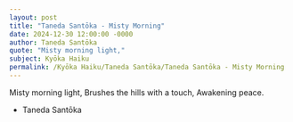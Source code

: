 ```yaml
---
layout: post
title: "Taneda Santōka - Misty Morning"
date: 2024-12-30 12:00:00 -0000
author: Taneda Santōka
quote: "Misty morning light,"
subject: Kyōka Haiku
permalink: /Kyōka Haiku/Taneda Santōka/Taneda Santōka - Misty Morning
---
```


Misty morning light,
Brushes the hills with a touch,
Awakening peace.

- Taneda Santōka
